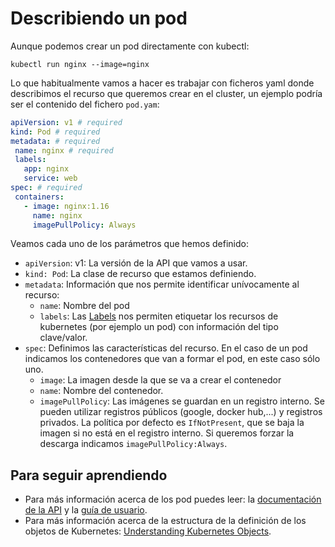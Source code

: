 # Describiendo un pod

Aunque podemos crear un pod directamente con kubectl:

    kubectl run nginx --image=nginx

Lo que habitualmente vamos a hacer es trabajar con ficheros yaml donde describimos el recurso que queremos crear en el cluster, un ejemplo podría ser el contenido del fichero `pod.yam`:

```yaml
apiVersion: v1 # required
kind: Pod # required
metadata: # required
 name: nginx # required
 labels:
   app: nginx
   service: web
spec: # required
 containers:
   - image: nginx:1.16
     name: nginx
     imagePullPolicy: Always
```

Veamos cada uno de los parámetros que hemos definido:

* `apiVersion`: v1: La versión de la API que vamos a usar.
* `kind: Pod`: La clase de recurso que estamos definiendo.
* `metadata`: Información que nos permite identificar unívocamente al recurso:
    * `name`: Nombre del pod
    * `labels`: Las [Labels](https://kubernetes.io/docs/concepts/overview/working-with-objects/labels/) nos permiten etiquetar los recursos de kubernetes (por ejemplo un pod) con información del tipo clave/valor.
* `spec`: Definimos las características del recurso. En el caso de un pod indicamos los contenedores que van a formar el pod, en este caso sólo uno. 
    * `image`: La imagen desde la que se va a crear el contenedor
    * `name`: Nombre del contenedor.
    * `imagePullPolicy`: Las imágenes se guardan en un registro interno. Se pueden utilizar registros públicos (google, docker hub,...) y registros privados. La política por defecto es `IfNotPresent`, que se baja la imagen si no está en el registro interno. Si queremos forzar la descarga indicamos `imagePullPolicy:Always`.

## Para seguir aprendiendo

* Para más información acerca de los pod puedes leer: la [documentación de la API](https://kubernetes.io/docs/reference/generated/kubernetes-api/v1.20/#pod-v1-core) y la [guía de usuario](https://kubernetes.io/docs/concepts/workloads/pods/).
* Para más información acerca de la estructura de la definición de los objetos de Kubernetes: [Understanding Kubernetes Objects](https://kubernetes.io/docs/concepts/overview/working-with-objects/kubernetes-objects/).


